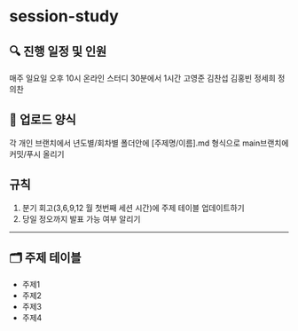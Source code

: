 # session-study


## 🔍 진행 일정 및 인원
매주 일요일 오후 10시 온라인 스터디
30분에서 1시간
고영준
김찬섭
김홍빈
정세희
정의찬


## 📌 업로드 양식
각 개인 브랜치에서 
년도별/회차별 폴더안에 [주제명/이름].md 형식으로 main브랜치에 커밋/푸시 올리기


## 규칙
1. 분기 회고(3,6,9,12 월 첫번째 세션 시간)에 주제 테이블 업데이트하기
2. 당일 정오까지 발표 가능 여부 알리기

---
## 🗂️ 주제 테이블
- 주제1
- 주제2
- 주제3
- 주제4
